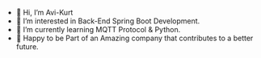 - 👋 Hi, I’m Avi-Kurt
- 👀 I’m interested in Back-End Spring Boot Development.
- 🌱 I’m currently learning MQTT Protocol & Python.
- 💖 Happy to be Part of an Amazing company that contributes
to a better future.
